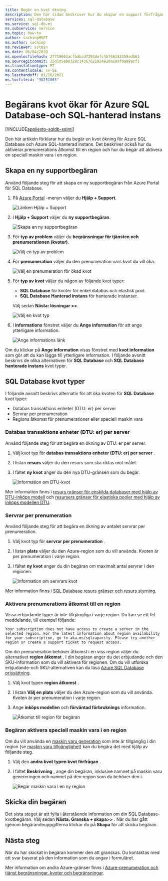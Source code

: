 ```yaml
---
title: Begär en kvot ökning
description: Den här sidan beskriver hur du skapar en support förfrågan för att öka kvoterna för Azure SQL Database och Azure SQL-hanterad instans.
services: sql-database
ms.service: sql-db-mi
ms.subservice: service
ms.topic: how-to
author: sachinpMSFT
ms.author: sachinp
ms.reviewer: sstein
ms.date: 06/04/2020
ms.openlocfilehash: 27719663acfbdbcd7293defc4b746153359adb61
ms.sourcegitcommit: 25d1d5eb0329c14367621924e1da19af0a99acf1
ms.translationtype: MT
ms.contentlocale: sv-SE
ms.lasthandoff: 01/16/2021
ms.locfileid: "98251865"
---
```

# <a name="request-quota-increases-for-azure-sql-database-and-sql-managed-instance"></a>Begärans kvot ökar för Azure SQL Database-och SQL-hanterad instans
[!INCLUDE[appliesto-sqldb-sqlmi](../includes/appliesto-sqldb-sqlmi.md)]

Den här artikeln förklarar hur du begär en kvot ökning för Azure SQL Database och Azure SQL-hanterad instans. Det beskriver också hur du aktiverar prenumerations åtkomst till en region och hur du begär att aktivera en speciell maskin vara i en region.

## <a name="create-a-new-support-request"></a><a id="newquota"></a> Skapa en ny supportbegäran

Använd följande steg för att skapa en ny supportbegäran från Azure Portal för SQL Database.

1. På [Azure Portal](https://portal.azure.com) -menyn väljer du **Hjälp + Support**.

   ![Länken Hjälp + Support](./media/quota-increase-request/help-plus-support.png)

1. I **Hjälp + Support** väljer du **ny supportbegäran**.

    ![Skapa en ny supportbegäran](./media/quota-increase-request/new-support-request.png)

1. För **typ av problem** väljer du **begränsningar för tjänsten och prenumerationen (kvoter)**.

   ![Välj en typ av problem](./media/quota-increase-request/select-quota-issue-type.png)

1. För **prenumeration** väljer du den prenumeration vars kvot du vill öka.

   ![Välj en prenumeration för ökad kvot](./media/quota-increase-request/select-subscription-support-request.png)

1. För **typ av kvot** väljer du någon av följande kvot typer:

   - **SQL Database** för kvoter för enkel databas och elastisk pool.
   - **SQL Database Hanterad instans** för hanterade instanser.

   Välj sedan **Nästa: lösningar >>**.

   ![Välj en kvot typ](./media/quota-increase-request/select-quota-type.png)

1. I **informations** fönstret väljer du **Ange information** för att ange ytterligare information.

   ![Ange informations länk](./media/quota-increase-request/provide-details-link.png)

Om du klickar på **Ange information** visas fönstret med **kvot information** som gör att du kan lägga till ytterligare information. I följande avsnitt beskrivs de olika alternativen för **SQL Database** och **SQL Database hanterade instans** kvot typer.

## <a name="sql-database-quota-types"></a><a id="sqldbquota"></a> SQL Database kvot typer

I följande avsnitt beskrivs alternativ för att öka kvoten för **SQL Database** kvot typer:

- Databas transaktions enheter (DTU: er) per server
- Servrar per prenumeration
- Regions åtkomst för prenumerationer eller speciell maskin vara

### <a name="database-transaction-units-dtus-per-server"></a>Databas transaktions enheter (DTU: er) per server

Använd följande steg för att begära en ökning av DTU: er per server.

1. Välj kvot typ för **databas transaktions enheter (DTU: er) per server** .

1. I listan **resurs** väljer du den resurs som ska riktas mot målet.

1. I fältet **ny kvot** anger du den nya DTU-gränsen som du begär.

   ![Information om DTU-kvot](./media/quota-increase-request/quota-details-dtus.png)

Mer information finns i [resurs gränser för enskilda databaser med hjälp av DTU-inköps modell](resource-limits-dtu-single-databases.md) och [resursers gränser för elastiska pooler med hjälp av inköps modellen DTU](resource-limits-dtu-elastic-pools.md).

### <a name="servers-per-subscription"></a>Servrar per prenumeration

Använd följande steg för att begära en ökning av antalet servrar per prenumeration.

1. Välj kvot typ för **servrar per prenumeration** .

1. I listan **plats** väljer du den Azure-region som du vill använda. Kvoten är per prenumeration i varje region.

1. I fältet **ny kvot** anger du din begäran om maximalt antal servrar i den regionen.

   ![Information om servrars kvot](./media/quota-increase-request/quota-details-servers.png)

Mer information finns i [SQL Database resurs gränser och resurs styrning](resource-limits-logical-server.md).

### <a name="enable-subscription-access-to-a-region"></a><a id="region"></a> Aktivera prenumerations åtkomst till en region

Vissa erbjudande typer är inte tillgängliga i varje region. Du kan se ett fel meddelande, till exempel följande:

`Your subscription does not have access to create a server in the selected region. For the latest information about region availability for your subscription, go to aka.ms/sqlcapacity. Please try another region or create a support ticket to request access.`

Om din prenumeration behöver åtkomst i en viss region väljer du alternativet **region åtkomst** . I din begäran anger du det erbjudande och den SKU-information som du vill aktivera för regionen. Om du vill utforska erbjudande-och SKU-alternativen kan du läsa [Azure SQL Database prissättning](https://azure.microsoft.com/pricing/details/sql-database/single/).

1. Välj kvot typen **region åtkomst** .

1. I listan **Välj en plats** väljer du den Azure-region som du vill använda. Kvoten är per prenumeration i varje region.

1. Ange **inköps modellen** och **förväntad förbruknings** information.

   ![Åtkomst till region för begäran](./media/quota-increase-request/quota-request.png)

### <a name="request-enabling-specific-hardware-in-a-region"></a>Begäran aktivera speciell maskin vara i en region

Om du vill använda en [maskin varu generation](service-tiers-vcore.md#hardware-generations) som inte är tillgänglig i din region (se [maskin varu tillgänglighet](service-tiers-vcore.md#hardware-availability)) kan du begära det med hjälp av följande steg.

1. Välj den **andra kvot typen kvot förfrågan** .

1. I fältet **Beskrivning** , ange din begäran, inklusive namnet på maskin varu genereringen och namnet på den region som du behöver den i.

   ![Begär maskin vara i en ny region](./media/quota-increase-request/hardware-in-new-region.png)

## <a name="submit-your-request"></a>Skicka din begäran

Det sista steget är att fylla i återstående information om din SQL Database-kvotbegäran. Välj sedan **Nästa: Granska + skapa>>** . När du har gått igenom begärandeuppgifterna klickar du på **Skapa** för att skicka begäran.

## <a name="next-steps"></a>Nästa steg

När du har skickat in begäran kommer den att granskas. Du kontaktas med ett svar baserat på den information som du angav i formuläret.

Mer information om andra Azure-gränser finns i [Azure-prenumeration och tjänst begränsningar, kvoter och begränsningar](../../azure-resource-manager/management/azure-subscription-service-limits.md).
